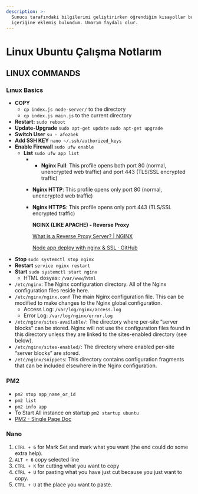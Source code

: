 ```yaml
---
description: >-
  Sunucu tarafındaki bilgilerimi geliştirirken öğrendiğim kısayollar bu makale
  içeriğine eklemiş bulundum. Umarım faydalı olur.
---
```


# Linux Ubuntu Çalışma Notlarım

## LINUX COMMANDS

### Lınux Basics

* **COPY** 
  * `cp index.js node-server/` to the directory
  * `cp index.js main.js` to the current directory
* **Restart:**  `sudo reboot`
* **Update-Upgrade** `sudo apt-get update`  `sudo apt-get upgrade` 
* **Switch User** `su - afozbek`
* **Add SSH KEY** `nano ~/.ssh/authorized_keys`
* **Enable Firewall** `sudo ufw enable`
  * **List** `sudo ufw app list`
    * * **Nginx Full**: This profile opens both port 80 \(normal, unencrypted web traffic\) and port 443 \(TLS/SSL encrypted traffic\)
    * **Nginx HTTP**: This profile opens only port 80 \(normal, unencrypted web traffic\)
    * **Nginx HTTPS**: This profile opens only port 443 \(TLS/SSL encrypted traffic\)

      **NGINX \(LIKE APACHE\) - Reverse Proxy**

      [What is a Reverse Proxy Server? \| NGINX](https://www.nginx.com/resources/glossary/reverse-proxy-server/)

      [Node app deploy with nginx & SSL · GitHub](https://gist.github.com/bradtraversy/cd90d1ed3c462fe3bddd11bf8953a896)
* **Stop** `sudo systemctl stop nginx`
* **Restart** `service nginx restart`
* **Start** `sudo systemctl start nginx`
  * HTML dosyası: `/var/www/html`
* `/etc/nginx`: The Nginx configuration directory. All of the Nginx configuration files reside here.
* `/etc/nginx/nginx.conf` The main Nginx configuration file. This can be modified to make changes to the Nginx global configuration.
  * Access Log: `/var/log/nginx/access.log`
  * Error Log: `/var/log/nginx/error.log`
* `/etc/nginx/sites-available/`: The directory where per-site “server blocks” can be stored. Nginx will not use the configuration files found in this directory unless they are linked to the sites-enabled directory \(see below\). 
* `/etc/nginx/sites-enabled/`: The directory where enabled per-site “server blocks” are stored. 
* `/etc/nginx/snippets`: This directory contains configuration fragments that can be included elsewhere in the Nginx configuration.

### **PM2**

* `pm2 stop app_name_or_id`
* `pm2 list`
* `pm2 info app`
* To Start All instance on startup `pm2 startup ubuntu`
* [PM2 - Single Page Doc](https://pm2.keymetrics.io/docs/usage/pm2-doc-single-page/)

### Nano

1. `CTRL + 6` for Mark Set and mark what you want \(the end could do some extra help\).
2. `ALT + 6` copy selected line
3. `CTRL + K` for cutting what you want to copy
4. `CTRL + U` for pasting what you have just cut because you just want to copy.
5. `CTRL + U` at the place you want to paste.

